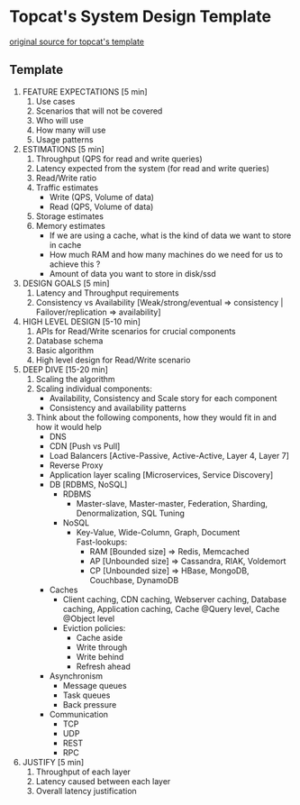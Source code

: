 # Topcat's System Design Template

[original source for topcat's template](https://leetcode.com/discuss/career/229177/My-System-Design-Template)

## Template

1. FEATURE EXPECTATIONS [5 min]  
    1. Use cases
    2. Scenarios that will not be covered
    3. Who will use
    4. How many will use
    5. Usage patterns
2. ESTIMATIONS [5 min]
    1. Throughput (QPS for read and write queries)
    2. Latency expected from the system (for read and write queries)
    3. Read/Write ratio
    4. Traffic estimates
        - Write (QPS, Volume of data)
        - Read  (QPS, Volume of data)
    5. Storage estimates
    6. Memory estimates
        - If we are using a cache, what is the kind of data we want to store in cache
        - How much RAM and how many machines do we need for us to achieve this ?
        - Amount of data you want to store in disk/ssd
3. DESIGN GOALS [5 min]
    1. Latency and Throughput requirements
    2. Consistency vs Availability  [Weak/strong/eventual => consistency | Failover/replication => availability]
4. HIGH LEVEL DESIGN [5-10 min]
    1. APIs for Read/Write scenarios for crucial components
    2. Database schema
    3. Basic algorithm
    4. High level design for Read/Write scenario
5. DEEP DIVE [15-20 min]
    1. Scaling the algorithm
    2. Scaling individual components: 
        - Availability, Consistency and Scale story for each component
        - Consistency and availability patterns
    3. Think about the following components, how they would fit in and how it would help
        - DNS
        - CDN [Push vs Pull]
        - Load Balancers [Active-Passive, Active-Active, Layer 4, Layer 7]
        - Reverse Proxy
        - Application layer scaling [Microservices, Service Discovery]
        - DB [RDBMS, NoSQL]
            - RDBMS 
                - Master-slave, Master-master, Federation, Sharding, Denormalization, SQL Tuning
            - NoSQL
                - Key-Value, Wide-Column, Graph, Document  
                    Fast-lookups:
                    - RAM  [Bounded size] => Redis, Memcached
                    - AP [Unbounded size] => Cassandra, RIAK, Voldemort
                    - CP [Unbounded size] => HBase, MongoDB, Couchbase, DynamoDB
        - Caches
            - Client caching, CDN caching, Webserver caching, Database caching, Application caching, Cache @Query level, Cache @Object level
            - Eviction policies:
                - Cache aside
                - Write through
                - Write behind
                - Refresh ahead
        - Asynchronism
            - Message queues
            - Task queues
            - Back pressure
        - Communication
            - TCP
            - UDP
            - REST
            - RPC
6. JUSTIFY [5 min]
	1. Throughput of each layer
	2. Latency caused between each layer
	3. Overall latency justification
